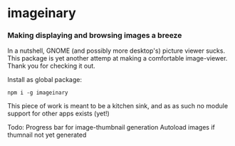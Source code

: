 # imageinary
### Making displaying and browsing images a breeze
In a nutshell, GNOME (and possibly more desktop's) picture viewer sucks. This package is yet another attemp at making a comfortable image-viewer. Thank you for checking it out.

Install as global package:

	npm i -g imageinary

This piece of work is meant to be a kitchen sink, and as as such no module support for other apps exists (yet!)

Todo:
    Progress bar for image-thumbnail generation
    Autoload images if thumnail not yet generated
